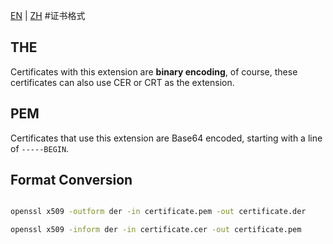 [EN](./introduction.md) | [ZH](./introduction-zh.md)
#证书格式


## THE


Certificates with this extension are **binary encoding**, of course, these certificates can also use CER or CRT as the extension.


## PEM


Certificates that use this extension are Base64 encoded, starting with a line of `-----BEGIN`.


## Format Conversion


```bash

openssl x509 -outform der -in certificate.pem -out certificate.der

openssl x509 -inform der -in certificate.cer -out certificate.pem

```


